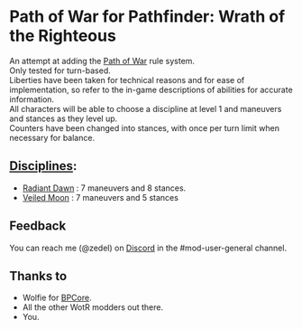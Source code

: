 # Path of War for Pathfinder: Wrath of the Righteous

An attempt at adding the [Path of War](https://www.d20pfsrd.com/alternative-rule-systems/path-of-war/) rule system.\
Only tested for turn-based.\
Liberties have been taken for technical reasons and for ease of implementation, so refer to the in-game descriptions of abilities for accurate information.\
All characters will be able to choose a discipline at level 1 and maneuvers and stances as they level up.\
Counters have been changed into stances, with once per turn limit when necessary for balance.

## [Disciplines](https://www.d20pfsrd.com/alternative-rule-systems/path-of-war/disciplines-and-maneuvers/):
  * [Radiant Dawn](https://www.d20pfsrd.com/alternative-rule-systems/path-of-war/disciplines-and-maneuvers/alternative-rule-systems-path-of-war-disciplines-and-maneuvers-radiant-dawn-maneuvers) : 7 maneuvers and 8 stances.
  * [Veiled Moon](https://www.d20pfsrd.com/alternative-rule-systems/path-of-war/disciplines-and-maneuvers/Veiled-Moon-maneuvers) : 7 maneuvers and 5 stances
 
## Feedback
You can reach me (@zedel) on [Discord](https://discord.com/invite/owlcat) in the #mod-user-general channel.

## Thanks to
* Wolfie for [BPCore](https://wittlewolfie.github.io/WW-Blueprint-Core/index.html).
* All the other WotR modders out there.
* You.
